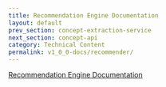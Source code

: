 ```yaml
---
title: Recommendation Engine Documentation
layout: default
prev_section: concept-extraction-service
next_section: concept-api
category: Technical Content
permalink: v1_0_0-docs/recommender/
---
```


[Recommendation Engine Documentation](http://ontotext-ad.github.io/recommend-pub-docs/)
